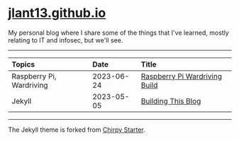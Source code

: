 # [jlant13.github.io](https://jlant13.github.io)

My personal blog where I share some of the things that I've learned, mostly relating to IT and infosec, but we'll see.

---

| Topics | Date | Title |
|:-------|:-----|:------|
| Raspberry Pi, Wardriving | 2023-06-24 | [Raspberry Pi Wardriving Build](https://jlant13.github.io/posts/raspberry-pi-wardriving/) |
| Jekyll | 2023-05-05 | [Building This Blog](https://jlant13.github.io/posts/building-this-blog/) |

---

The Jekyll theme is forked from [Chirpy Starter](https://github.com/cotes2020/chirpy-starter).
